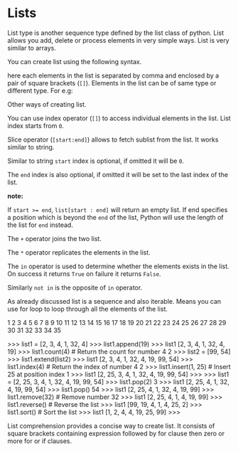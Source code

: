 # Lists



List type is another sequence type defined by the list class of python. List allows you add, delete or process elements in very simple ways. List is very similar to arrays.

You can create list using the following syntax.

here each elements in the list is separated by comma and enclosed by a pair of square brackets \(`[]`\). Elements in the list can be of same type or different type. For e.g:

Other ways of creating list.

You can use index operator \(`[]`\) to access individual elements in the list. List index starts from `0`.

Slice operator \(`[start:end]`\) allows to fetch sublist from the list. It works similar to string.

Similar to string `start` index is optional, if omitted it will be `0`.

The `end` index is also optional, if omitted it will be set to the last index of the list.

**note:**

If `start >= end`, `list[start : end]` will return an empty list. If end specifies a position which is beyond the `end` of the list, Python will use the length of the list for `end` instead.

The `+` operator joins the two list.

The `*` operator replicates the elements in the list.

The `in` operator is used to determine whether the elements exists in the list. On success it returns `True` on failure it returns `False`.

Similarly `not in` is the opposite of `in` operator.

As already discussed list is a sequence and also iterable. Means you can use for loop to loop through all the elements of the list.

1 2 3 4 5 6 7 8 9 10 11 12 13 14 15 16 17 18 19 20 21 22 23 24 25 26 27 28 29 30 31 32 33 34 35

&gt;&gt;&gt; list1 \= \[2, 3, 4, 1, 32, 4\] &gt;&gt;&gt; list1.append\(19\) &gt;&gt;&gt; list1 \[2, 3, 4, 1, 32, 4, 19\] &gt;&gt;&gt; list1.count\(4\) \# Return the count for number 4 2 &gt;&gt;&gt; list2 \= \[99, 54\] &gt;&gt;&gt; list1.extend\(list2\) &gt;&gt;&gt; list1 \[2, 3, 4, 1, 32, 4, 19, 99, 54\] &gt;&gt;&gt; list1.index\(4\) \# Return the index of number 4 2 &gt;&gt;&gt; list1.insert\(1, 25\) \# Insert 25 at position index 1 &gt;&gt;&gt; list1 \[2, 25, 3, 4, 1, 32, 4, 19, 99, 54\] &gt;&gt;&gt; &gt;&gt;&gt; list1 \= \[2, 25, 3, 4, 1, 32, 4, 19, 99, 54\] &gt;&gt;&gt; list1.pop\(2\) 3 &gt;&gt;&gt; list1 \[2, 25, 4, 1, 32, 4, 19, 99, 54\] &gt;&gt;&gt; list1.pop\(\) 54 &gt;&gt;&gt; list1 \[2, 25, 4, 1, 32, 4, 19, 99\] &gt;&gt;&gt; list1.remove\(32\) \# Remove number 32 &gt;&gt;&gt; list1 \[2, 25, 4, 1, 4, 19, 99\] &gt;&gt;&gt; list1.reverse\(\) \# Reverse the list &gt;&gt;&gt; list1 \[99, 19, 4, 1, 4, 25, 2\] &gt;&gt;&gt; list1.sort\(\) \# Sort the list &gt;&gt;&gt; list1 \[1, 2, 4, 4, 19, 25, 99\] &gt;&gt;&gt;

List comprehension provides a concise way to create list. It consists of square brackets containing expression followed by for clause then zero or more for or if clauses.

